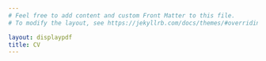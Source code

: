 ```yaml
---
# Feel free to add content and custom Front Matter to this file.
# To modify the layout, see https://jekyllrb.com/docs/themes/#overriding-theme-defaults

layout: displaypdf
title: CV
---
```

